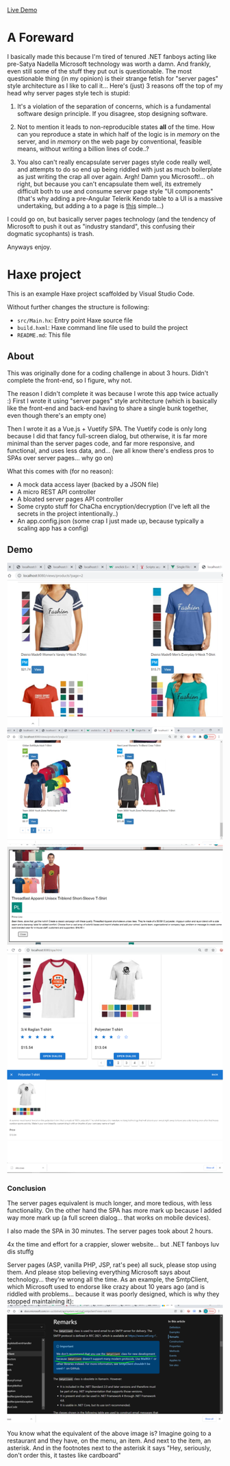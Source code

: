 [Live Demo](https://progressive-web-dev-300511.uc.r.appspot.com)
# A Foreward

I basically made this because I'm tired of tenured .NET fanboys acting like pre-Satya Nadella Microsoft technology was worth a damn. And frankly, even still some of the stuff they put out is questionable. The most questionable thing (in my opinion) is their strange fetish for "server pages" style architecture as I like to call it... Here's (just) 3 reasons off the top of my head why server pages style tech is stupid: 

1. It's a violation of the separation of concerns, which is a fundamental software design principle. If you disagree, stop designing software.

2. Not to mention it leads to non-reproducible states __all__ of the time. How can you reproduce a state in which half of the logic is in _memory_ on the server, and in _memory_ on the web page by conventional, feasible means, without writing a billion lines of code..? 

3. You also can't really encapsulate server pages style code really well, and attempts to do so end up being riddled with just as much boilerplate as just writing the crap all over again. Argh! Damn you Microsoft!... oh right, but because you can't encapsulate them well, its extremely difficult both to use and consume server page style "UI components" (that's why adding a pre-Angular Telerik Kendo table to a UI is a massive undertaking, but adding a <b-table> to a page is [this](https://bootstrap-vue.org/docs/components/table) simple...)

I could go on, but basically server pages technology (and the tendency of Microsoft to push it out as "industry standard", this confusing their dogmatic sycophants) is trash.

Anyways enjoy.

# Haxe project

This is an example Haxe project scaffolded by Visual Studio Code.

Without further changes the structure is following:

 * `src/Main.hx`: Entry point Haxe source file
 * `build.hxml`: Haxe command line file used to build the project
 * `README.md`: This file


 ## About

 This was originally done for a coding challenge in about 3 hours. Didn't complete the front-end, so I figure, why not.

 The reason I didn't complete it was because I wrote this app twice actually :)
 First I wrote it using "server pages" style architecture (which is basically like the front-end and back-end having to share a single bunk together, even though there's an empty one)

 Then I wrote it as a Vue.js + Vuetify SPA. The Vuetify code is only long because I did that fancy full-screen dialog, but otherwise, it is far more minimal than the server pages code, and far more responsive, and functional, and uses less data, and... (we all know there's endless pros to SPAs over server pages... why go on)

 What this comes with (for no reason):
 - A mock data access layer (backed by a JSON file)
 - A micro REST API controller
 - A bloated server pages API controller
 - Some crypto stuff for ChaCha encryption/decryption (I've left all the secrets in the project intentionally..)
 - An app.config.json (some crap I just made up, because typically a scaling app has a config)

 ## Demo
 ![demo 1](https://github.com/piboistudios/store-ui-test/blob/master/dist/demo1.png?raw=true)
 ![demo 2](https://github.com/piboistudios/store-ui-test/blob/master/dist/demo2.png?raw=true)
 ![demo 3](https://github.com/piboistudios/store-ui-test/blob/master/dist/demo3.PNG?raw=true)
 ![demo 4](https://github.com/piboistudios/store-ui-test/blob/master/dist/demo4.png?raw=true)
 ![demo 5](https://github.com/piboistudios/store-ui-test/blob/master/dist/demo5.png?raw=true)

### Conclusion
The server pages equivalent is much longer, and more tedious, with less functionality.
On the other hand the SPA has more mark up because I added way more mark up (a full screen dialog... that works on mobile devices).

I also made the SPA in 30 minutes. The server pages took about 2 hours.

4x the time and effort for a crappier, slower website... but .NET fanboys luv dis stuffg

Server pages (ASP, vanilla PHP, JSP, rat's pee) all suck, please stop using them. And please stop believing everything Microsoft says about technology... they're wrong all the time. As an example, the SmtpClient, which Microsoft used to endorse like crazy about 10 years ago (and is riddled with problems... because it was poorly designed, which is why they stopped maintaining it):
 ![why Microsoft is total trash](https://github.com/piboistudios/store-ui-test/blob/master/dist/why-microsoft-is-garbage.png?raw=true)


You know what the equivalent of the above image is? Imagine going to a restaurant and they have, on the menu, an item. And next to the item, an asterisk. And in the footnotes next to the asterisk it says "Hey, seriously, don't order this, it tastes like cardboard"